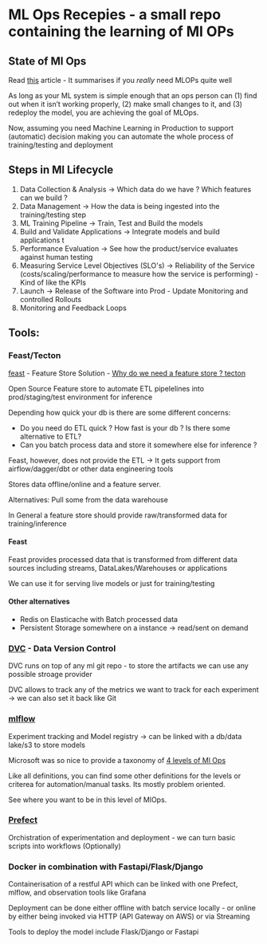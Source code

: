 #  ML Ops Recepies - a small repo containing the learning of Ml OPs

## State of Ml Ops

Read [this](https://becominghuman.ai/no-you-dont-need-mlops-5e1ce9fdaa4b)  article - It summarises if you _really_ need MLOPs quite well

As long as your ML system is simple enough that an ops person can (1) find out when it isn’t working properly, (2) make small changes to it, and (3) redeploy the model, you are achieving the goal of MLOps.

Now, assuming you need Machine Learning in Production to support (automatic) decision making you can automate the whole process of training/testing and deployment 

## Steps in Ml Lifecycle

1. Data Collection & Analysis -> Which data do we have ? Which features can we build ?
2. Data Management -> How the data is being ingested into the training/testing step
3. ML Training Pipeline -> Train, Test and Build the models
4. Build and Validate Applications ->  Integrate models and build applications t
5. Performance Evaluation -> See how the product/service evaluates against human testing
6. Measuring Service Level Objectives (SLO's) -> Reliability of the Service (costs/scaling/performance to measure how the service is performing) - Kind of like the KPIs 
7. Launch -> Release of the Software into Prod - Update Monitoring and controlled Rollouts 
8. Monitoring and Feedback Loops


## Tools:

### Feast/Tecton

[feast](https://feast.dev) - Feature Store Solution - [Why do we need a feature store ? ](https://feast.dev/blog/what-is-a-feature-store/)
[tecton](https://feast.dev/blog/what-is-a-feature-store/) 


Open Source Feature store to automate ETL pipelelines into prod/staging/test environment for inference

Depending how quick your db is there are some different concerns: 
* Do you need do ETL quick ? How fast is your db ? Is there some alternative to ETL? 
* Can you batch process data and store it somewhere else for inference ? 

Feast, however, does not provide the ETL -> It gets support from airflow/dagger/dbt or other data engineering tools

Stores data offline/online and a feature server. 

Alternatives: Pull some from the data warehouse 

In General a feature store should provide raw/transformed data for training/inference 

#### Feast 

Feast provides processed data that is transformed from different data sources including streams, DataLakes/Warehouses or applications 

We can use it for serving live models or just for training/testing 



#### Other alternatives 

* Redis on Elasticache with Batch processed data 
* Persistent Storage somewhere on a instance -> read/sent on demand


### [DVC](https://www.dvc.org) - Data Version Control

DVC runs on top of any ml git repo - to store the artifacts we can use any possible stroage provider 

DVC allows to track any of the metrics we want to track for each experiment -> we can also set it back like Git 


### [mlflow](https://mlflow.org)

Experiment tracking and Model registry -> can be linked with a db/data lake/s3 to store models 

Microsoft was so nice to provide a taxonomy of [4 levels of Ml Ops](https://learn.microsoft.com/en-us/azure/architecture/example-scenario/mlops/mlops-maturity-model)

Like all definitions, you can find some other definitions for the levels or criterea for automation/manual tasks. Its mostly problem oriented. 

See where you want to be in this level of MlOps. 

### [Prefect](https://prefect.io)

Orchistration of experimentation and deployment - we can turn basic scripts into workflows (Optionally)


### Docker in combination with Fastapi/Flask/Django

Containerisation of a restful API which can be linked with one Prefect, mlflow, and observation tools like Grafana 

Deployment can be done either offline with batch service locally - or online by either being invoked via HTTP (API Gateway on AWS) or via Streaming

Tools to deploy the model include Flask/Django or Fastapi


